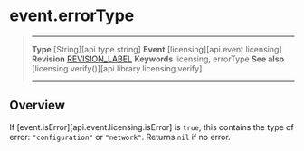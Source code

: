 
# event.errorType

> --------------------- ------------------------------------------------------------------------------------------
> __Type__              [String][api.type.string]
> __Event__             [licensing][api.event.licensing]
> __Revision__          [REVISION_LABEL](REVISION_URL)
> __Keywords__          licensing, errorType
> __See also__          [licensing.verify()][api.library.licensing.verify]
> --------------------- ------------------------------------------------------------------------------------------


## Overview

If [event.isError][api.event.licensing.isError] is `true`, this contains the type of error: `"configuration"` or `"network"`. Returns `nil` if no error.